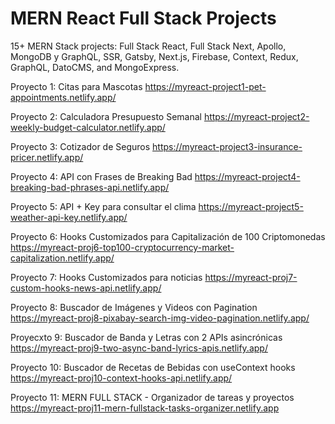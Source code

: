 # MERN React Full Stack Projects
15+ MERN Stack projects: Full Stack React, Full Stack Next, Apollo, MongoDB y GraphQL, SSR, Gatsby, Next.js, Firebase, Context, Redux, GraphQL, DatoCMS, and MongoExpress.

Proyecto 1: Citas para Mascotas https://myreact-project1-pet-appointments.netlify.app/

Proyecto 2: Calculadora Presupuesto Semanal https://myreact-project2-weekly-budget-calculator.netlify.app/

Proyecto 3: Cotizador de Seguros https://myreact-project3-insurance-pricer.netlify.app/

Proyecto 4: API con Frases de Breaking Bad https://myreact-project4-breaking-bad-phrases-api.netlify.app/

Proyecto 5: API + Key para consultar el clima https://myreact-project5-weather-api-key.netlify.app/

Proyecto 6: Hooks Customizados para Capitalización de 100 Criptomonedas https://myreact-proj6-top100-cryptocurrency-market-capitalization.netlify.app/

Proyecto 7: Hooks Customizados para noticias https://myreact-proj7-custom-hooks-news-api.netlify.app/

Proyecto 8: Buscador de Imágenes y Videos con Pagination https://myreact-proj8-pixabay-search-img-video-pagination.netlify.app/

Proyecxto 9: Buscador de Banda y Letras con 2 APIs asincrónicas https://myreact-proj9-two-async-band-lyrics-apis.netlify.app/

Proyecto 10: Buscador de Recetas de Bebidas con useContext hooks https://myreact-proj10-context-hooks-api.netlify.app/

Proyecto 11: MERN FULL STACK - Organizador de tareas y proyectos https://myreact-proj11-mern-fullstack-tasks-organizer.netlify.app
